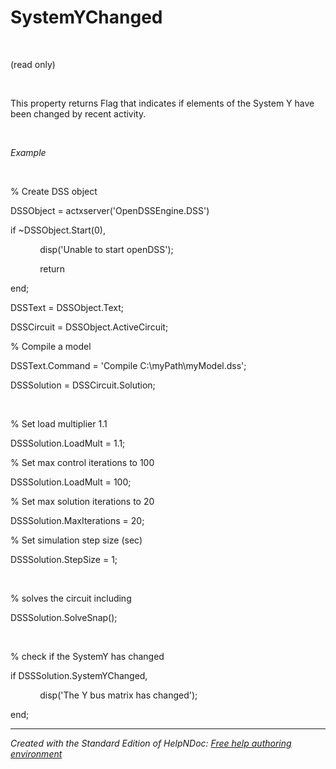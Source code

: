 # SystemYChanged

&nbsp;

(read only)

&nbsp;

This property returns Flag that indicates if elements of the System Y have been changed by recent activity.

&nbsp;

*Example*

&nbsp;

% Create DSS object

DSSObject = actxserver('OpenDSSEngine.DSS')

if ~DSSObject.Start(0),

&nbsp; &nbsp; &nbsp; &nbsp; &nbsp; &nbsp; disp('Unable to start openDSS');

&nbsp; &nbsp; &nbsp; &nbsp; &nbsp; &nbsp; return

end;

DSSText = DSSObject.Text;

DSSCircuit = DSSObject.ActiveCircuit;

% Compile a model &nbsp; &nbsp;

DSSText.Command = 'Compile C:\\myPath\\myModel.dss';

DSSSolution = DSSCircuit.Solution;

&nbsp;

% Set load multiplier 1.1

DSSSolution.LoadMult = 1.1;&nbsp;

% Set max control iterations to 100

DSSSolution.LoadMult = 100;&nbsp;

% Set max solution iterations to 20

DSSSolution.MaxIterations = 20;&nbsp;

% Set simulation step size (sec)

DSSSolution.StepSize = 1;

&nbsp;

% solves the circuit including

DSSSolution.SolveSnap();

&nbsp;

% check if the SystemY has changed

if DSSSolution.SystemYChanged,

&nbsp; &nbsp; &nbsp; &nbsp; &nbsp; &nbsp; disp('The Y bus matrix has changed');

end;

***
_Created with the Standard Edition of HelpNDoc: [Free help authoring environment](<https://www.helpndoc.com/help-authoring-tool>)_
